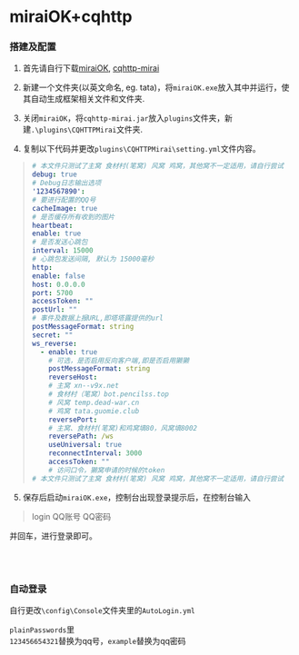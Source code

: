 # miraiOK+cqhttp

### 搭建及配置

1. 首先请自行下载[miraiOK](https://github.com/LXY1226/MiraiOK#%E4%B8%8B%E8%BD%BD%E5%9C%B0%E5%9D%80), [cqhttp-mirai](https://raw.githubusercontent.com/yimo0908/easy-build-otterbot/main/cqhttp-mirai.jar)  

2. 新建一个文件夹(以英文命名, eg. tata)，将`miraiOK.exe`放入其中并运行，使其自动生成框架相关文件和文件夹.

3. 关闭`miraiOK`，将`cqhttp-mirai.jar`放入`plugins`文件夹，新建`.\plugins\CQHTTPMirai`文件夹.

4. 复制以下代码并更改`plugins\CQHTTPMirai\setting.yml`文件内容。 

>``` yaml
># 本文件只测试了主窝 食材村(笔窝) 风窝 鸡窝，其他窝不一定适用，请自行尝试
>debug: true
># Debug日志输出选项
>'1234567890':
># 要进行配置的QQ号
>cacheImage: true
># 是否缓存所有收到的图片
>heartbeat:
>enable: true
># 是否发送心跳包
>interval: 15000
># 心跳包发送间隔, 默认为 15000毫秒
>http:
>enable: false
>host: 0.0.0.0
>port: 5700
>accessToken: ""
>postUrl: ""
># 事件及数据上报URL,即塔塔露提供的url
>postMessageFormat: string
>secret: ""
>ws_reverse:
>   - enable: true 
>     # 可选，是否启用反向客户端,即是否启用獭獭
>     postMessageFormat: string
>     reverseHost: 
>     # 主窝 xn--v9x.net
>     # 食材村（笔窝）bot.pencilss.top
>     # 风窝 temp.dead-war.cn
>     # 鸡窝 tata.guomie.club
>     reversePort: 
>     # 主窝、食材村(笔窝)和鸡窝填80，风窝填8002
>     reversePath: /ws
>     useUniversal: true
>     reconnectInterval: 3000
>     accessToken: ""
>     # 访问口令，獭窝申请的时候的token
># 本文件只测试了主窝 食材村(笔窝) 风窝 鸡窝，其他窝不一定适用，请自行尝试
>```

5. 保存后启动`miraiOK.exe`，控制台出现登录提示后，在控制台输入

>login QQ账号 QQ密码

并回车，进行登录即可。  


​      
​      
### 自动登录

自行更改`\config\Console`文件夹里的`AutoLogin.yml`

`plainPasswords`里  
`123456654321`替换为qq号，`example`替换为qq密码